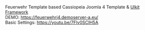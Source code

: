 Feuerwehr Template based Cassiopeia Joomla 4 Template & <a href="https://getuikit.com">Ulkit Framework</a><br/>
DEMO: <a href="https://feuerwehrj4.demoserver-a.eu/">https://feuerwehrj4.demoserver-a.eu/</a><br/>
Basic Settings: <a href="https://youtu.be/7Flv0SCIH5A">https://youtu.be/7Flv0SCIH5A</a>
